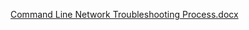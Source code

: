 [Command Line Network Troubleshooting Process.docx](https://github.com/user-attachments/files/17403020/Command.Line.Network.Troubleshooting.Process.docx)

